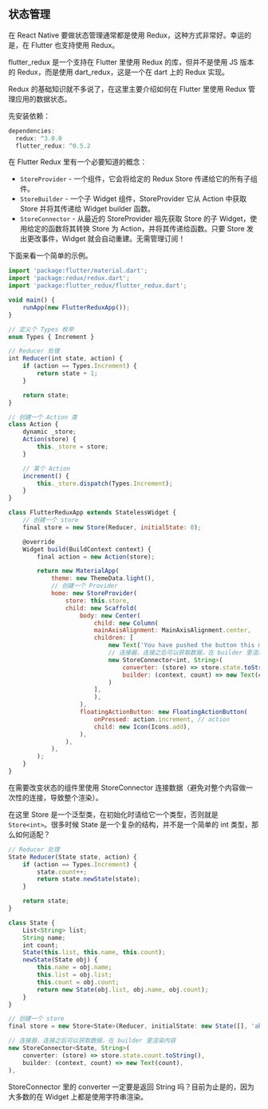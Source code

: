 
## 状态管理
在 React Native 要做状态管理通常都是使用 Redux，这种方式非常好。幸运的是，在 Flutter 也支持使用 Redux。

flutter_redux 是一个支持在 Flutter 里使用 Redux 的库，但并不是使用 JS 版本的 Redux，而是使用 dart_redux，这是一个在 dart 上的 Redux 实现。

Redux 的基础知识就不多说了，在这里主要介绍如何在 Flutter 里使用 Redux 管理应用的数据状态。

先安装依赖：

```js
dependencies:
  redux: ^3.0.0
  flutter_redux: ^0.5.2
```

在 Flutter Redux 里有一个必要知道的概念：
- `StoreProvider` - 一个组件，它会将给定的 Redux Store 传递给它的所有子组件。
- `StoreBuilder` - 一个子 Widget 组件，StoreProvider 它从 Action 中获取 Store 并将其传递给 Widget builder 函数。
- `StoreConnector` - 从最近的 StoreProvider 祖先获取 Store 的子 Widget，使用给定的函数将其转换 Store 为 Action，并将其传递给函数。只要 Store 发出更改事件，Widget 就会自动重建。无需管理订阅！

下面来看一个简单的示例。

```js
import 'package:flutter/material.dart';
import 'package:redux/redux.dart';
import 'package:flutter_redux/flutter_redux.dart';

void main() {
    runApp(new FlutterReduxApp());
}

// 定义个 Types 枚举
enum Types { Increment }

// Reducer 处理
int Reducer(int state, action) {
    if (action == Types.Increment) {
        return state + 1;
    }

    return state;
}

// 创建一个 Action 类
class Action {
    dynamic _store;
    Action(store) {
        this._store = store;
    }

    // 某个 Action
    increment() {
        this._store.dispatch(Types.Increment);
    }
}

class FlutterReduxApp extends StatelessWidget {
    // 创建一个 store
    final store = new Store(Reducer, initialState: 0);

    @override
    Widget build(BuildContext context) {
        final action = new Action(store);

        return new MaterialApp(
            theme: new ThemeData.light(),
            // 创建一个 Provider
            home: new StoreProvider(
                store: this.store,
                child: new Scaffold(
                    body: new Center(
                        child: new Column(
                        mainAxisAlignment: MainAxisAlignment.center,
                        children: [
                            new Text('You have pushed the button this many times:'),
                            // 连接器，连接之后可以获取数据，在 builder 里渲染内容
                            new StoreConnector<int, String>(
                                converter: (store) => store.state.toString(),
                                builder: (context, count) => new Text(count),
                            )
                        ],
                        ),
                    ),
                    floatingActionButton: new FloatingActionButton(
                        onPressed: action.increment, // action
                        child: new Icon(Icons.add),
                    ),
                ),
            ),
        );
    }
}
```

在需要改变状态的组件里使用 StoreConnector 连接数据（避免对整个内容做一次性的连接，导致整个渲染）。

在这里 Store 是一个泛型类，在初始化时请给它一个类型，否则就是 `Store<int>`。很多时候 State 是一个复杂的结构，并不是一个简单的 int 类型，那么如何适配？

```js
// Reducer 处理
State Reducer(State state, action) {
    if (action == Types.Increment) {
        state.count++;
        return state.newState(state);
    }

    return state;
}

class State {
    List<String> list;
    String name;
    int count;
    State(this.list, this.name, this.count);
    newState(State obj) {
        this.name = obj.name;
        this.list = obj.list;
        this.count = obj.count;
        return new State(obj.list, obj.name, obj.count);
    }
}

// 创建一个 store
final store = new Store<State>(Reducer, initialState: new State([], 'abc', 0));

// 连接器，连接之后可以获取数据，在 builder 里渲染内容
new StoreConnector<State, String>(
    converter: (store) => store.state.count.toString(),
    builder: (context, count) => new Text(count),
),
```

StoreConnector 里的 converter 一定要是返回 String 吗？目前为止是的，因为大多数的在 Widget 上都是使用字符串渲染。
